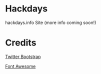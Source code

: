 Hackdays
========
hackdays.info Site (more info coming soon!)



Credits
=======
[Twitter Bootstrap](http://twitter.github.com/bootstrap/)

[Font Awesome](http://fortawesome.github.com/Font-Awesome/)